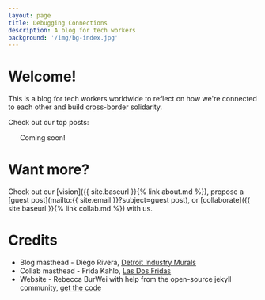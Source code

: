```yaml
---
layout: page
title: Debugging Connections
description: A blog for tech workers
background: '/img/bg-index.jpg'
---
```


# Welcome! 

This is a blog for tech workers worldwide to reflect on how we're connected to each other and build cross-border solidarity. 

Check out our top posts:

&nbsp;&nbsp;&nbsp;&nbsp;&nbsp;&nbsp;Coming soon!


# Want more? 
Check out our [vision]({{ site.baseurl }}{% link about.md %}), propose a [guest post](mailto:{{ site.email }}?subject=guest post), or [collaborate]({{ site.baseurl }}{% link collab.md %}) with us.

# Credits
* Blog masthead - Diego Rivera, <ins>[Detroit Industry Murals](https://en.wikipedia.org/wiki/Detroit_Industry_Murals)</ins>
* Collab masthead - Frida Kahlo, <ins>[Las Dos Fridas](https://es.wikipedia.org/wiki/Las_dos_Fridas)</ins>
* Website - Rebecca BurWei with help from the open-source jekyll community, <ins>[get the code](https://github.com/rebecca-burwei/debugging-connections)</ins>